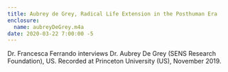```yaml
---
title: Aubrey de Grey, Radical Life Extension in the Posthuman Era
enclosure: 
  name: aubreyDeGrey.m4a
date: 2020-03-22 7:00:00 -5
---
```

Dr. Francesca Ferrando interviews Dr. Aubrey De Grey (SENS Research Foundation), US.
Recorded at Princeton University (US), November 2019. ​